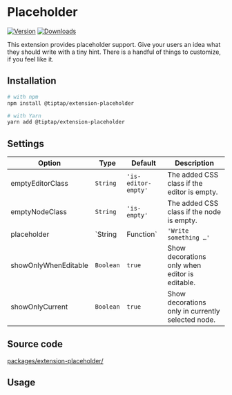 # Placeholder
[![Version](https://img.shields.io/npm/v/@tiptap/extension-placeholder.svg?label=version)](https://www.npmjs.com/package/@tiptap/extension-placeholder)
[![Downloads](https://img.shields.io/npm/dm/@tiptap/extension-placeholder.svg)](https://npmcharts.com/compare/@tiptap/extension-placeholder?minimal=true)

This extension provides placeholder support. Give your users an idea what they should write with a tiny hint. There is a handful of things to customize, if you feel like it.

## Installation
```bash
# with npm
npm install @tiptap/extension-placeholder

# with Yarn
yarn add @tiptap/extension-placeholder
```

## Settings
| Option               | Type                | Default               | Description                                                 |
| -------------------- | ------------------- | --------------------- | ----------------------------------------------------------- |
| emptyEditorClass     | `String`            | `'is-editor-empty'`   | The added CSS class if the editor is empty.                 |
| emptyNodeClass       | `String`            | `'is-empty'`          | The added CSS class if the node is empty.                   |
| placeholder          | `String | Function` | `'Write something …'` | The placeholder text added as `data-placeholder` attribute. |
| showOnlyWhenEditable | `Boolean`           | `true`                | Show decorations only when editor is editable.              |
| showOnlyCurrent      | `Boolean`           | `true`                | Show decorations only in currently selected node.           |

## Source code
[packages/extension-placeholder/](https://github.com/ueberdosis/tiptap/blob/main/packages/extension-placeholder/)

## Usage
<demo name="Extensions/Placeholder" />
